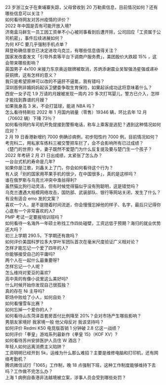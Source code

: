23 岁浙江女子在柬埔寨失踪，父母曾收到 20 万勒索信息，目前情况如何？还有哪些信息可以关注？  
如何看待网友对苏州疫情的评价？  
2022 年中国是否有可能开放入境?  
济南盒马鲜生一员工因工资单不小心被同事看到后遭开除，公司回应「工资属于公司机密」，事件后续进展如何？  
为何 KFC 要几乎强制手机点单？  
拜登称确信普京已决定进攻乌克兰，有哪些信息值得关注？  
国家发改委发文「引导外卖等平台下调商户服务费」，美团股价大跌超  15% ，这会带来哪些影响？  
英国男子 4x100 米接力东京奥运银牌被取消，苏炳添谢震业吴智强汤星强或递补获铜牌，这有怎样的意义？  
我只是希望原神可以改的不逼肝不逼氪，我有错吗？  
深圳首例非婚妈妈起诉卫健委争取生育保险，如果起诉成功这将意味着什么？  
西安一女子花 1.9 万请的月嫂被发现一周内 20 多次打骂婴儿，警方已介入，怎样才能找到靠谱的月嫂？  
如果我身高 3 米，不会打篮球，能进 NBA 吗？  
怎么看待特斯拉 2022 年 1 月国内销量（零售）19346 辆，环比去年 12 月（70602 辆）下降 73％？  
如何看待网约车司机开免提接到警察电话，称车上乘客是逃犯？遇到这种情况如何应对？  
2 月 19 日香港新增约 7000 例确诊病例，初步阳性约 7000 例，目前情况如何？  
考完科二，用私家车练科三被交警把车拦了，会不会影响所有已过成绩？  
《楚门的世界》中，妻子既然不爱楚门为什么反复提及要与楚门生一个孩子？  
2022 年考研 2 月 21 日出成绩，太紧张了怎么办？  
一台台式机的寿命是几年?  
如果你是江歌，刘鑫关上了门，你会如何看待这个行为？  
有人说「别的国家用苹果手机的很少，在中国很多」，真的是这样吗？  
谁在俄罗斯与乌克兰冲突中渔翁得利?  
虽然猫比狗行动灵活，但有时候觉得猫似乎没有狗聪明，这是错觉吗？  
乌克兰遭遇大规模网络攻击，国防部、武装部队、银行等网站关闭，发生了什么？  
有没有适合 emo 发的文案？  
喜欢一个人，是不是随着时间流逝，你会慢慢忘掉他的样子、名字，最后只记得你心底有一个非常喜欢的人?  
PMP 考试一定要报培训班吗？  
如何看待一名海外一年硕士称找工作四处碰壁，工资远低于预期？海归的就业优势还大吗？  
初三上学期 290.5，下学期还有救吗？  
如何评价美国科罗拉多大学叶军团队首次在毫米尺度验证广义相对论？  
怎样才能忘记一个爱了四年的人?  
你能够接受自己的平庸吗?  
两个人在一起什么最重要呀?  
怎样忘记一个人呢？  
怎么维持对爱豆的喜欢?  
高中真的有像小说里这么美好吗?  
什么时候开始你发现自己很孤独？  
真的存在 Ni 主导吗?  
职场中败给了小人，如何自处？  
如何看懂雪车比赛？  
如何忘掉一个爱你的人？  
如何看待山东菏泽首套房首付比例降至 20%？会对市场产生哪些影响？  
男朋友家境好 我家境一般 他父母反对 我该坚持吗？  
如何评价 Redmi K50 电竞版首销 1 分钟破 2.8 亿这一战绩？  
如何评价「拳皇」游戏系列最新作《拳皇 15》（KOF XV）?  
如何看待苏州安排医护人员住 W 酒店？  
年轻人如何远离消费主义陷阱？  
工资明明已经开到 5k，运维为什么那么难招？主要是维修电脑和打印机，还有网络考勤机？  
腾讯微信试行「1065」工作制，晚 18 点强制下班，这种工作制度能够维持下去吗？工作做不完怎么办？  
上海 1 病例自香港非法越境被立案，涉事人员会受到哪些处罚？  
